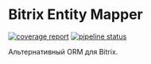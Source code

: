 # Bitrix Entity Mapper

[![coverage report](https://gitlab.com/sheerockoff/bitrix-entity-mapper/badges/master/coverage.svg)](https://gitlab.com/sheerockoff/bitrix-entity-mapper/-/jobs)
[![pipeline status](https://gitlab.com/sheerockoff/bitrix-entity-mapper/badges/master/pipeline.svg)](https://gitlab.com/sheerockoff/bitrix-entity-mapper/pipelines)

Альтернативный ORM для Bitrix.

